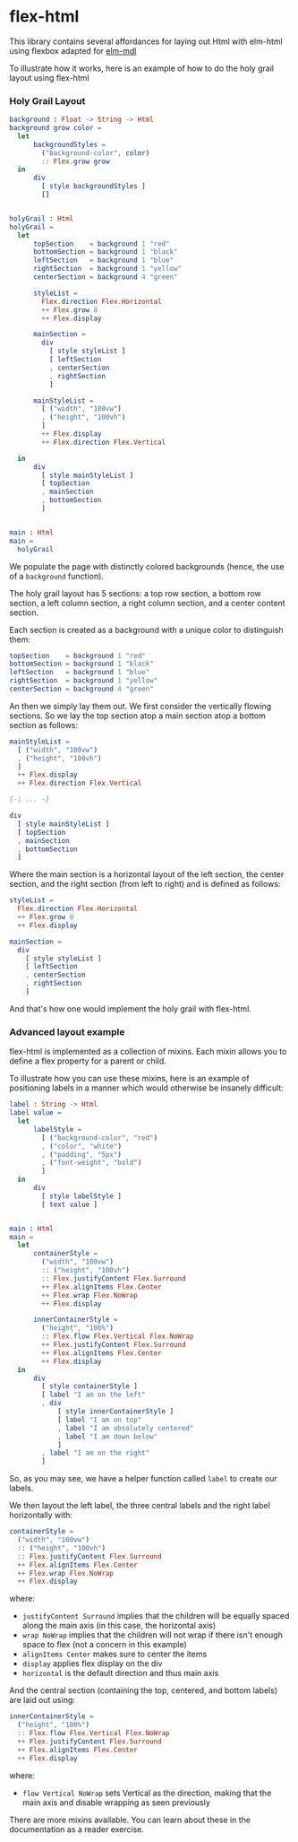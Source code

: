 # flex-html
This library contains several affordances for laying out Html with elm-html using flexbox adapted for [elm-mdl](http://package.elm-lang.org/packages/debois/elm-mdl/latest/)

To illustrate how it works, here is an example of how to do the holy grail layout using flex-html

### Holy Grail Layout

```elm
background : Float -> String -> Html
background grow color =
  let
      backgroundStyles =
        ("background-color", color)
        :: Flex.grow grow
  in
      div
        [ style backgroundStyles ]
        []


holyGrail : Html
holyGrail =
  let
      topSection    = background 1 "red"
      bottomSection = background 1 "black"
      leftSection   = background 1 "blue"
      rightSection  = background 1 "yellow"
      centerSection = background 4 "green"

      styleList =
        Flex.direction Flex.Horizontal
        ++ Flex.grow 8
        ++ Flex.display

      mainSection =
        div
          [ style styleList ]
          [ leftSection
          , centerSection
          , rightSection
          ]

      mainStyleList =
        [ ("width", "100vw")
        , ("height", "100vh")
        ]
        ++ Flex.display
        ++ Flex.direction Flex.Vertical

  in
      div
        [ style mainStyleList ]
        [ topSection
        , mainSection
        , bottomSection
        ]


main : Html
main =
  holyGrail
```

We populate the page with distinctly colored backgrounds (hence, the use of a `background` function).

The holy grail layout has 5 sections: a top row section, a bottom row section, a left column section, a right column section, and a center content section.

Each section is created as a background with a unique color to distinguish them:

```elm
topSection    = background 1 "red"
bottomSection = background 1 "black"
leftSection   = background 1 "blue"
rightSection  = background 1 "yellow"
centerSection = background 4 "green"
```

An then we simply lay them out. We first consider the vertically flowing sections. So we lay the top section atop a main section atop a bottom section as follows:

```elm
mainStyleList =
  [ ("width", "100vw")
  , ("height", "100vh")
  ]
  ++ Flex.display
  ++ Flex.direction Flex.Vertical

{-| ... -}

div
  [ style mainStyleList ]
  [ topSection
  , mainSection
  , bottomSection
  ]
```

Where the main section is a horizontal layout of the left section, the center section, and the right section (from left to right) and is defined as follows:

```elm
styleList =
  Flex.direction Flex.Horizontal
  ++ Flex.grow 8
  ++ Flex.display

mainSection =
  div
    [ style styleList ]
    [ leftSection
    , centerSection
    , rightSection
    ]
```

And that's how one would implement the holy grail with flex-html.

### Advanced layout example

flex-html is implemented as a collection of mixins. Each mixin allows you to define a flex property for a parent or child.

To illustrate how you can use these mixins, here is an example of positioning labels in a manner which would otherwise be insanely difficult:

```elm
label : String -> Html
label value =
  let
      labelStyle =
        [ ("background-color", "red")
        , ("color", "white")
        , ("padding", "5px")
        , ("font-weight", "bold")
        ]
  in
      div
        [ style labelStyle ]
        [ text value ]


main : Html
main =
  let
      containerStyle =
        ("width", "100vw")
        :: ("height", "100vh")
        :: Flex.justifyContent Flex.Surround
        ++ Flex.alignItems Flex.Center
        ++ Flex.wrap Flex.NoWrap
        ++ Flex.display

      innerContainerStyle =
        ("height", "100%")
        :: Flex.flow Flex.Vertical Flex.NoWrap
        ++ Flex.justifyContent Flex.Surround
        ++ Flex.alignItems Flex.Center
        ++ Flex.display
  in
      div
        [ style containerStyle ]
        [ label "I am on the left"
        , div
            [ style innerContainerStyle ]
            [ label "I am on top"
            , label "I am absolutely centered"
            , label "I am down below"
            ]
        , label "I am on the right"
        ]
```

So, as you may see, we have a helper function called `label` to create our labels.

We then layout the left label, the three central labels and the right label horizontally with:

```elm
containerStyle =
  ("width", "100vw")
  :: ("height", "100vh")
  :: Flex.justifyContent Flex.Surround
  ++ Flex.alignItems Flex.Center
  ++ Flex.wrap Flex.NoWrap
  ++ Flex.display
```
where:
* `justifyContent Surround` implies that the children will be equally spaced along the main axis (in this case, the horizontal axis)
* `wrap NoWrap` implies that the children will not wrap if there isn't enough space to flex (not a concern in this example)
* `alignItems Center` makes sure to center the items
* `display` applies flex display on the div
* `horizontal` is the default direction and thus main axis

And the central section (containing the top, centered, and bottom labels) are laid out using:

```elm
innerContainerStyle =
  ("height", "100%")
  :: Flex.flow Flex.Vertical Flex.NoWrap
  ++ Flex.justifyContent Flex.Surround
  ++ Flex.alignItems Flex.Center
  ++ Flex.display
```
where:
* `flow Vertical NoWrap` sets Vertical as the direction, making that the main axis and disable wrapping as seen previously

There are more mixins available. You can learn about these in the documentation as a reader exercise.

